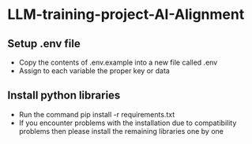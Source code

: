 # LLM-training-project-AI-Alignment


## Setup .env file
* Copy the contents of .env.example into a new file called .env
* Assign to each variable the proper key or data

## Install python libraries

* Run the command pip install -r requirements.txt
* If you encounter problems with the installation due to compatibility problems then please install the remaining libraries one by one